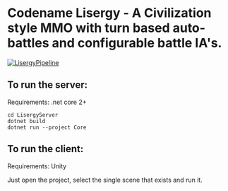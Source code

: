 # Codename Lisergy - A Civilization style MMO with turn based auto-battles and configurable battle IA's.

[![LisergyPipeline](https://github.com/Ziden/Lisergy/actions/workflows/dotnet.yml/badge.svg?branch=master)](https://github.com/Ziden/Lisergy/actions/workflows/dotnet.yml)

## To run the server:

Requirements: .net core 2+

```
cd LisergyServer
dotnet build
dotnet run --project Core
```

## To run the client:

Requirements: Unity

Just open the project, select the single scene that exists and run it.
